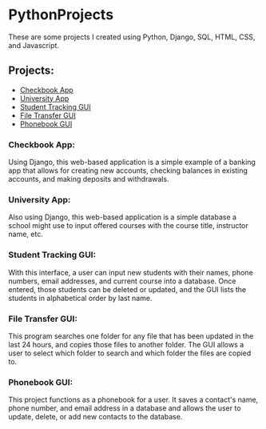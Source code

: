 # PythonProjects
These are some projects I created using Python, Django, SQL, HTML, CSS, and Javascript.

## Projects:

- [Checkbook App](https://github.com/ericlemiere/PythonProjects/tree/main/Django_Projects/Django_Checkbook)
- [University App](https://github.com/ericlemiere/PythonProjects/tree/main/Django_Projects/DjangoUniversity)
- [Student Tracking GUI](https://github.com/ericlemiere/PythonProjects/tree/main/Student_Tracking)
- [File Transfer GUI](https://github.com/ericlemiere/PythonProjects/tree/main/File_Transfer)
- [Phonebook GUI](https://github.com/ericlemiere/PythonProjects/tree/main/Phonebook)


### Checkbook App:
Using Django, this web-based application is a simple example of a banking app that allows for creating new accounts, checking balances in existing accounts, and making deposits and withdrawals.

### University App:
Also using Django, this web-based application is a simple database a school might use to input offered courses with the course title, instructor name, etc.

### Student Tracking GUI:
With this interface, a user can input new students with their names, phone numbers, email addresses, and current course into a database. Once entered, those students can be deleted or updated, and the GUI lists the students in alphabetical order by last name.

### File Transfer GUI:
This program searches one folder for any file that has been updated in the last 24 hours, and copies those files to another folder. The GUI allows a user to select which folder to search and which folder the files are copied to. 

### Phonebook GUI:
This project functions as a phonebook for a user. It saves a contact's name, phone number, and email address in a database and allows the user to update, delete, or add new contacts to the database. 

